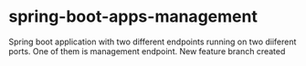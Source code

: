 # spring-boot-apps-management
Spring boot application with two different endpoints running on two diiferent ports. One of them is management endpoint.
New feature branch created
